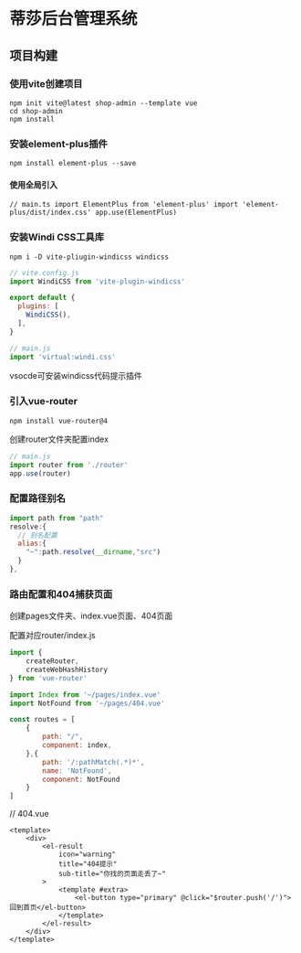 # 蒂莎后台管理系统

## 项目构建

### 使用vite创建项目

```
npm init vite@latest shop-admin --template vue
cd shop-admin
npm install
```

### 安装element-plus插件

```
npm install element-plus --save
```

#### 使用全局引入

```
// main.ts import ElementPlus from 'element-plus' import 'element-plus/dist/index.css' app.use(ElementPlus)
```

### 安装Windi CSS工具库

```
npm i -D vite-pliugin-windicss windicss
```

```jsx
// vite.config.js
import WindiCSS from 'vite-plugin-windicss'

export default {
  plugins: [
    WindiCSS(),
  ],
}
```

```jsx
// main.js
import 'virtual:windi.css'
```

vsocde可安装windicss代码提示插件

### 引入vue-router

```
npm install vue-router@4
```

创建router文件夹配置index

```jsx
// main.js
import router from './router'
app.use(router)
```

### 配置路径别名

```js
import path from "path"
resolve:{
  // 别名配置
  alias:{
    "~":path.resolve(__dirname,"src")
  }
},
```

### 路由配置和404捕获页面

创建pages文件夹、index.vue页面、404页面

配置对应router/index.js

```js
import {
    createRouter,
    createWebHashHistory
} from 'vue-router'

import Index from '~/pages/index.vue'
import NotFound from '~/pages/404.vue'

const routes = [
    {
        path: "/",
        component: index,
    },{
        path: '/:pathMatch(.*)*',
        name: 'NotFound',
        component: NotFound
    }
]
```

// 404.vue

```vue
<template>
    <div>
        <el-result
            icon="warning"
            title="404提示"
            sub-title="你找的页面走丢了~"
        >
            <template #extra>
                <el-button type="primary" @click="$router.push('/')">回到首页</el-button>
            </template>
        </el-result>
    </div>
</template>
```
